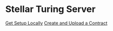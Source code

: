 # Stellar Turing Server

[Get Setup Locally](https://youtu.be/StYbvqQnyuc)
[Create and Upload a Contract](https://youtu.be/n_XQV53YkyA)
